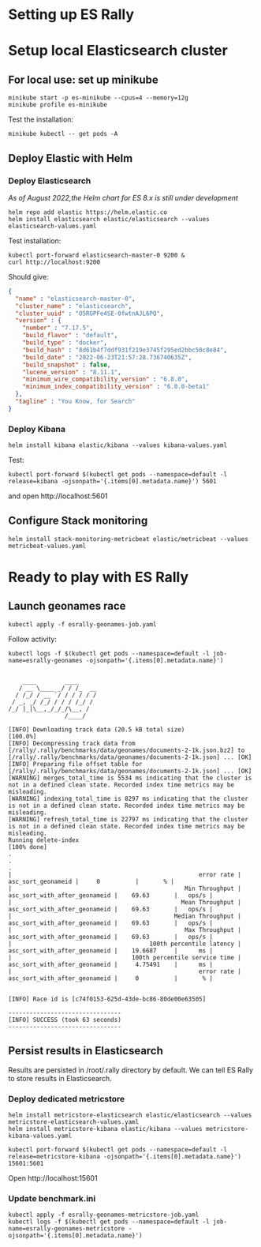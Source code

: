 # Setting up ES Rally


# Setup local Elasticsearch cluster

## For local use: set up minikube

```
minikube start -p es-minikube --cpus=4 --memory=12g
minikube profile es-minikube
```

Test the installation:
```
minikube kubectl -- get pods -A
```

## Deploy Elastic with Helm

### Deploy Elasticsearch
_As of August 2022,the Helm chart for ES 8.x is still under development_

```
helm repo add elastic https://helm.elastic.co
helm install elasticsearch elastic/elasticsearch --values elasticsearch-values.yaml
```
Test installation:
```
kubectl port-forward elasticsearch-master-0 9200 &
curl http://localhost:9200
```

Should give:
```json
{
  "name" : "elasticsearch-master-0",
  "cluster_name" : "elasticsearch",
  "cluster_uuid" : "O5RGPFe4SE-0fwtnAJL6PQ",
  "version" : {
    "number" : "7.17.5",
    "build_flavor" : "default",
    "build_type" : "docker",
    "build_hash" : "8d61b4f7ddf931f219e3745f295ed2bbc50c8e84",
    "build_date" : "2022-06-23T21:57:28.736740635Z",
    "build_snapshot" : false,
    "lucene_version" : "8.11.1",
    "minimum_wire_compatibility_version" : "6.8.0",
    "minimum_index_compatibility_version" : "6.0.0-beta1"
  },
  "tagline" : "You Know, for Search"
}
```

### Deploy Kibana

```
helm install kibana elastic/kibana --values kibana-values.yaml
```
Test:
```
kubectl port-forward $(kubectl get pods --namespace=default -l release=kibana -ojsonpath='{.items[0].metadata.name}') 5601
```
and open http://localhost:5601


## Configure Stack monitoring

```
helm install stack-monitoring-metricbeat elastic/metricbeat --values metricbeat-values.yaml
```

# Ready to play with ES Rally

## Launch geonames race

```
kubectl apply -f esrally-geonames-job.yaml
```

Follow activity:
```
kubectl logs -f $(kubectl get pods --namespace=default -l job-name=esrally-geonames -ojsonpath='{.items[0].metadata.name}')
```

```

    ____        ____
   / __ \____ _/ / /_  __
  / /_/ / __ `/ / / / / /
 / _, _/ /_/ / / / /_/ /
/_/ |_|\__,_/_/_/\__, /
                /____/

[INFO] Downloading track data (20.5 kB total size)                                [100.0%]
[INFO] Decompressing track data from [/rally/.rally/benchmarks/data/geonames/documents-2-1k.json.bz2] to [/rally/.rally/benchmarks/data/geonames/documents-2-1k.json] ... [OK]
[INFO] Preparing file offset table for [/rally/.rally/benchmarks/data/geonames/documents-2-1k.json] ... [OK]
[WARNING] merges_total_time is 5534 ms indicating that the cluster is not in a defined clean state. Recorded index time metrics may be misleading.
[WARNING] indexing_total_time is 8297 ms indicating that the cluster is not in a defined clean state. Recorded index time metrics may be misleading.
[WARNING] refresh_total_time is 22797 ms indicating that the cluster is not in a defined clean state. Recorded index time metrics may be misleading.
Running delete-index                                                           [100% done]
.
.
.
|                                                     error rate |             asc_sort_geonameid |     0          |       % |
|                                                 Min Throughput |  asc_sort_with_after_geonameid |    69.63       |   ops/s |
|                                                Mean Throughput |  asc_sort_with_after_geonameid |    69.63       |   ops/s |
|                                              Median Throughput |  asc_sort_with_after_geonameid |    69.63       |   ops/s |
|                                                 Max Throughput |  asc_sort_with_after_geonameid |    69.63       |   ops/s |
|                                       100th percentile latency |  asc_sort_with_after_geonameid |    19.6687     |      ms |
|                                  100th percentile service time |  asc_sort_with_after_geonameid |     4.75491    |      ms |
|                                                     error rate |  asc_sort_with_after_geonameid |     0          |       % |


[INFO] Race id is [c74f0153-625d-43de-bc86-80de00e63505]

--------------------------------
[INFO] SUCCESS (took 63 seconds)
--------------------------------
```

## Persist results in Elasticsearch

Results are persisted in /root/.rally directory by default. We can tell ES Rally to store results in Elasticsearch.

### Deploy dedicated metricstore

```
helm install metricstore-elasticsearch elastic/elasticsearch --values metricstore-elasticsearch-values.yaml
helm install metricstore-kibana elastic/kibana --values metricstore-kibana-values.yaml
```

```
kubectl port-forward $(kubectl get pods --namespace=default -l release=metricstore-kibana -ojsonpath='{.items[0].metadata.name}') 15601:5601
```

Open http://localhost:15601

### Update benchmark.ini

```
kubectl apply -f esrally-geonames-metricstore-job.yaml
kubectl logs -f $(kubectl get pods --namespace=default -l job-name=esrally-geonames-metricstore -ojsonpath='{.items[0].metadata.name}')
```

